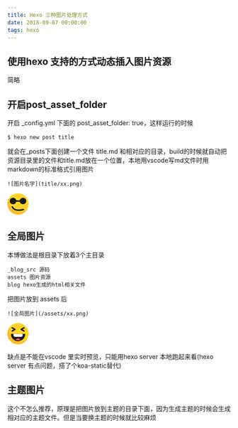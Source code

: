 ```yaml
---
title: Hexo 三种图片处理方式
date: 2018-09-07 00:00:00
tags: hexo
---
```



## 使用hexo 支持的方式动态插入图片资源

简略

## 开启post_asset_folder

开启 _config.yml 下面的 post_asset_folder: true，这样运行的时候

```
$ hexo new post title
```
就会在_posts下面创建一个文件 title.md 和相对应的目录，build的时候就自动把资源目录里的文件和title.md放在一个位置，本地用vscode写md文件时用markdown的标准格式引用图片

```
![图片名字](title/xx.png)
```
![试下asset_folder](./hexo3/cool.png)


## 全局图片

本博做法是根目录下放着3个主目录

```
_blog_src 源码
assets 图片资源
blog hexo生成的html相关文件
```
把图片放到 assets 后

```
![全局图片](/assets/xx.png)
```
![测试全局图片](/assets/imgs/smile.png)


缺点是不能在vscode 里实时预览，只能用hexo server 本地跑起来看(hexo server 有点问题，搭了个koa-static替代)

## 主题图片
这个不怎么推荐，原理是把图片放到主题的目录下面，因为生成主题的时候会生成相对应的主题文件。但是当要换主题的时候就比较麻烦

